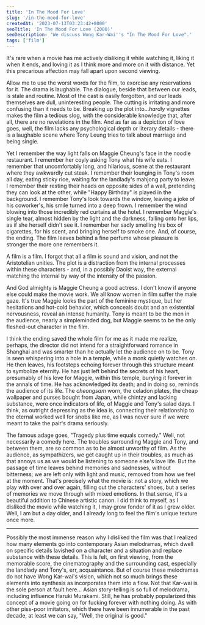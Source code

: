 ```yaml
---
title: 'In The Mood For Love'
slug: '/in-the-mood-for-love'
createdAt: '2023-07-13T03:23:42+0000'
seoTitle: 'In The Mood For Love (2000)'
seoDescription: 'We discuss Wong Kar-Wai''s "In The Mood For Love".'
tags: ['film']
---
```


It's rare when a movie has me actively disliking it while watching it, liking it when it ends, and loving it as I think more and more on it with distance. Yet this precarious affection may fall apart upon second viewing.

Allow me to use the worst words for the film, to exorcise any reservations for it. The drama is laughable. The dialogue, beside that between our leads, is stale and routine. Most of the cast is easily forgotten, and our leads themselves are dull, uninteresting people. The cutting is irritating and more confusing than it needs to be. Breaking up the plot into..._hardly_ vignettes makes the film a tedious slog, with the considerable knowledge that, after all, there are no revelations in the film. And as far as a depiction of love goes, well, the film lacks any psychological depth or literary details - there is a laughable scene where Tony Leung tries to talk about marriage and being single.

Yet I remember the way light falls on Maggie Cheung's face in the noodle restaurant. I remember her coyly asking Tony what his wife eats. I remember that uncomfortably long, and hilarious, scene at the restaurant where they awkwardly cut steak. I remember their lounging in Tony's room all day, eating sticky rice, waiting for the landlady's mahjong party to leave. I remember their resting their heads on opposite sides of a wall, pretending they can look at the other, while "Happy Birthday" is played in the background. I remember Tony's look towards the window, leaving a joke of his coworker's, his smile turned into a deep frown. I remember the wind blowing into those incredibly red curtains at the hotel. I remember Maggie's single tear, almost hidden by the light and the darkness, falling onto her lips, as if she herself didn't see it. I remember her sadly smelling his box of cigarettes, for his scent, and bringing herself to smoke one. And, of course, the ending. The film leaves behind a fine perfume whose pleasure is stronger the more one remembers it.

A film is a film. I forgot that all a film is sound and vision, and not the Aristotelian unities. The plot is a distraction from the internal processes within these characters - and, in a possibly Daoist way, the external matching the internal by way of the intensity of the passion.

And God almighty is Maggie Cheung a good actress. I don't know if anyone else could make the movie work. We all know women in film suffer the male gaze. It's true Maggie looks the part of the feminine mystique, but her hesitations and hot-cold behavior, which conceals doubt and an existential nervousness, reveal an intense humanity. Tony is meant to be the men in the audience, nearly a simpleminded dog, but Maggie seems to be the only fleshed-out character in the film.

I think the ending saved the whole film for me as it made me realize, perhaps, the director did not intend for a straightforward romance in Shanghai and was smarter than he actually let the audience on to be. Tony is seen whispering into a hole in a temple, while a monk quietly watches on. He then leaves, his footsteps echoing forever through this structure meant to symbolize eternity. He has just left behind the secrets of his heart, presumably of his love for Maggie, within this temple, burying it forever in the annals of time. He has acknowledged its death; and in doing so, reminds the audience of its life. The _cheongsam_ worn, the celadon plates, the cheap wallpaper and purses bought from Japan, while chintzy and lacking substance, were once indicators of life, of Maggie and Tony's salad days. I think, as outright depressing as the idea is, connecting their relationship to the eternal worked well for snobs like me, as I was never sure if we were meant to take the pair's drama seriously.

The famous adage goes, "Tragedy plus time equals comedy." Well, not necessarily a comedy here. The troubles surrounding Maggie and Tony, and between them, are so common as to be almost unworthy of film. As the audience, as sympathizers, we get caught up in their troubles, as much as that annoys us as we would be listening to someone else's love life. But the passage of time leaves behind memories and sadnesses, without bitterness; we are left only with light and music, removed from how we feel at the moment. That's precisely what the movie is: not a story, which we play with over and over again, filling out the characters' shoes, but a series of memories we move through with mixed emotions. In that sense, it's a beautiful addition to Chinese artistic canon. I did think to myself, as I disliked the movie while watching it, I may grow fonder of it as I grew older. Well, I am but a day older, and I already long to feel the film's unique texture once more.

---

Possibly the most immense reason why I disliked the film was that I realized how many elements go into contemporary Asian melodramas, which dwell on specific details lavished on a character and a situation and replace substance with these details. This is felt, on first viewing, from the memorable score, the cinematography and the surrounding cast, especially the landlady and Tony's, err, acquaintance. But of course these melodramas do not have Wong Kar-wai's vision, which not so much brings these elements into synthesis as incorporates them into a flow. Not that Kar-wai is the sole person at fault here... Asian story-telling is so full of melodrama, including influence Haruki Murakami. Still, he has probably popularized this concept of a movie going on for fucking forever with nothing doing. As with other piss-poor imitators, which there have been innumerable in the past decade, at least we can say, "Well, the original is good."
